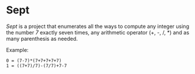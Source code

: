 # Sept

_Sept_ is a project that enumerates all the ways to compute any integer using the number _7_ exactly seven times, any arithmetic operator (+, -, /, *) and as many parenthesis as needed.

Example:

    0 = (7-7)*(7+7+7+7+7)
    1 = ((7+7)/7)-(7/7)+7-7

